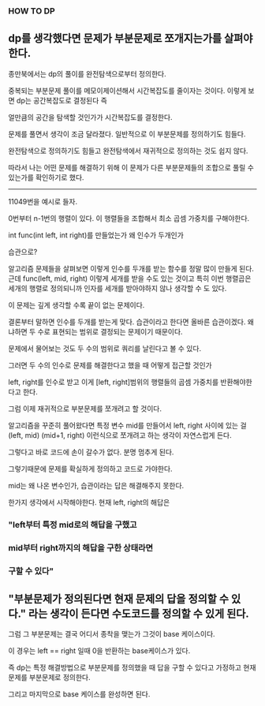 ### HOW TO DP


## dp를 생각했다면 문제가 부분문제로 쪼개지는가를 살펴야한다.

종만북에서는
dp의 풀이를 완전탐색으로부터 정의한다.

중복되는 부분문제 풀이를 메모이제이션해서 시간복잡도를 줄이자는 것이다.
이렇게 보면 dp는 공간복잡도로 결정된다 즉

얼만큼의 공간을 탐색할 것인가가 시간복잡도를 결정한다.


문제를 풀면서 생각이 조금 달라졌다.
일반적으로 이 부분문제를 정의하기도 힘들다.

완전탐색으로 정의하기도 힘들고 완전탐색에서 재귀적으로 정의하는 것도 쉽지 않다.


따라서 나는 어떤 문제를 해결하기 위해 이 문제가 다른 부분문제들의 조합으로 풀릴 수 있는가를 확인하기로 했다.

---- 
11049번을 예시로 들자.


0번부터 n-1번의 행렬이 있다.
이 행렬들을 조합해서 최소 곱셈 가중치를 구해야한다.

int func(int left, int right)를 만들었는가
왜 인수가 두개인가

습관으로?

알고리즘 문제들을 살펴보면 이렇게 인수를 두개를 받는 함수를 정말 많이 만들게 된다.
근데 func(left, mid, right) 이렇게 세개를 받을 수도 있는 것이고
특히 이번 행렬곱은 세개의 행렬로 정의되니까 인자를 세개를 받아야하지 않나 생각할 수 도 있다.

이 문제는 깊게 생각할 수록 끝이 없는 문제이다.


결론부터 말하면 인수를 두개를 받는게 맞다.
습관이라고 한다면 올바른 습관이겠다. 왜냐하면 두 수로 표현되는 범위로 결정되는 문제이기 때문이다.

문제에서 물어보는 것도 두 수의 범위로 쿼리를 날린다고 볼 수 있다.

그러면 두 수의 인수로 문제를 해결한다고 했을 때
어떻게 접근할 것인가

left, right를 인수로 받고 이게 [left, right]범위의 행렬들의 곱셈 가중치를 반환해야한다고 한다.

그럼 이제 재귀적으로 부분문제를 쪼개려고 할 것이다.

알고리즘을 꾸준히 풀어왔다면
특정 변수 mid를 만들어서 left, right 사이에 있는 걸 (left, mid) (mid+1, right) 이런식으로 쪼개려고 하는 생각이 자연스럽게 든다.


그렇다고 바로 코드에 손이 갈수가 없다. 분명 멈추게 된다.

그렇기때문에 문제를 확실하게 정의하고 코드로 가야한다.

mid는 왜 나온 변수인가, 습관이라는 답은 해결해주지 못한다.


한가지 생각에서 시작해야한다.
현재 left, right의 해답은

### "left부터 특정 mid로의 해답을 구했고
### mid부터 right까지의 해답을 구한 상태라면
### 구할 수 있다"

## "부분문제가 정의된다면 현재 문제의 답을 정의할 수 있다." 라는 생각이 든다면 수도코드를 정의할 수 있게 된다.

그럼 그 부분문제는 결국 어디서 종착을 맺는가
그것이 base 케이스이다.

이 경우는 left == right 일때 0을 반환하는 base케이스가 있다.


즉 dp는
특정 해결방법으로 부분문제를 정의했을 때 답을 구할 수 있다고 가정하고
현재 문제를 부분문제로 정의한다.

그리고 마지막으로 base 케이스를 완성하면 된다.
